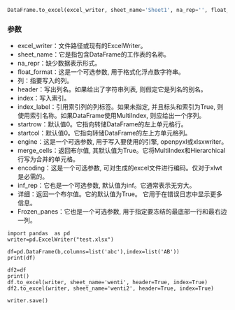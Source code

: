 ```python
DataFrame.to_excel(excel_writer, sheet_name='Sheet1', na_rep='', float_format=None, columns=None, header=True, index=True, index_label=None, startrow=0, startcol=0, engine=None, merge_cells=True, encoding=None, inf_rep='inf', verbose=True, freeze_panes=None)
```



### **参数**

- excel_writer：文件路径或现有的ExcelWriter。
- sheet_name：它是指包含DataFrame的工作表的名称。
- na_repr：缺少数据表示形式。
- float_format：这是一个可选参数, 用于格式化浮点数字符串。
- 列：指要写入的列。
- header：写出列名。如果给出了字符串列表, 则假定它是列名的别名。
- index：写入索引。
- index_label：引用索引列的列标签。如果未指定, 并且标头和索引为True, 则使用索引名称。如果DataFrame使用MultiIndex, 则应给出一个序列。
- startrow：默认值0。它指向转储DataFrame的左上单元格行。
- startcol：默认值0。它指向转储DataFrame的左上方单元格列。
- engine：这是一个可选参数, 用于写入要使用的引擎, openpyxl或xlsxwriter。
- merge_cells：返回布尔值, 其默认值为True。它将MultiIndex和Hierarchical行写为合并的单元格。
- encoding：这是一个可选参数, 可对生成的excel文件进行编码。仅对于xlwt是必需的。
- inf_rep：它也是一个可选参数, 默认值为inf。它通常表示无穷大。
- 详细：返回一个布尔值。它的默认值为True。
  它用于在错误日志中显示更多信息。
- Frozen_panes：它也是一个可选参数, 用于指定要冻结的最底部一行和最右边一列。





```
import pandas  as pd
writer=pd.ExcelWriter("test.xlsx")

df=pd.DataFrame(b,columns=list('abc'),index=list('AB'))
print(df)

df2=df
print()
df.to_excel(writer, sheet_name='wenti', header=True, index=True)
df2.to_excel(writer, sheet_name='wenti2', header=True, index=True)

writer.save()
```

